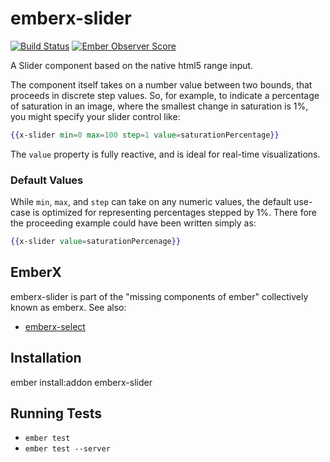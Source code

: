 # emberx-slider

[![Build Status](https://travis-ci.org/thefrontside/emberx-slider.svg)](https://travis-ci.org/thefrontside/emberx-slider)
[![Ember Observer Score](http://emberobserver.com/badges/emberx-slider.svg)](http://emberobserver.com/addons/emberx-slider)

A Slider component based on the native html5 range input.

The component itself takes on a number value between two bounds, that
proceeds in discrete step values. So, for example, to indicate a
percentage of saturation in an image, where the smallest change in
saturation is 1%, you might specify your slider control like:

```handlebars
{{x-slider min=0 max=100 step=1 value=saturationPercentage}}
```

The `value` property is fully reactive, and is ideal for real-time
visualizations.

### Default Values

While `min`, `max`, and `step` can take on any numeric values, the
default use-case is optimized for representing percentages stepped by
1%. There fore the proceeding example could have been written simply
as:

```handlebars
{{x-slider value=saturationPercenage}}
```

## EmberX

emberx-slider is part of the "missing components of ember" collectively
known as emberx. See also:

* [emberx-select](https://github.com/thefrontside/emberx-select)

## Installation

ember install:addon emberx-slider

## Running Tests

* `ember test`
* `ember test --server`
